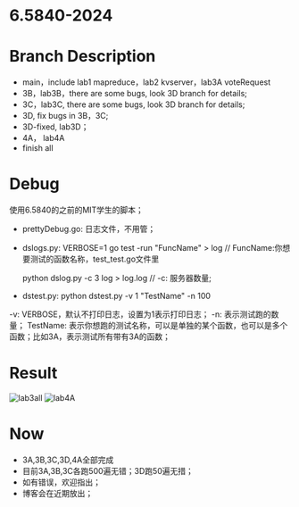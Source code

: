 # 6.5840-2024

# Branch Description
- main，include lab1 mapreduce，lab2 kvserver，lab3A voteRequest
- 3B，lab3B，there are some bugs, look 3D branch for details;
- 3C，lab3C, there are some bugs, look 3D branch for details;
- 3D, fix bugs in 3B，3C;
- 3D-fixed, lab3D；
- 4A， lab4A
- finish all

# Debug
使用6.5840的之前的MIT学生的脚本；


- prettyDebug.go: 日志文件，不用管；
- dslogs.py: 
   VERBOSE=1 go test -run "FuncName" > log      // FuncName:你想要测试的函数名称，test_test.go文件里


   python dslog.py -c 3 log > log.log           // -c: 服务器数量;

- dstest.py:
  python dstest.py -v 1 "TestName" -n 100


 -v: VERBOSE，默认不打印日志，设置为1表示打印日志； -n: 表示测试跑的数量； TestName: 表示你想跑的测试名称，可以是单独的某个函数，也可以是多个函数；比如3A，表示测试所有带有3A的函数；

# Result
![lab3all](https://github.com/user-attachments/assets/9a9311b1-a192-4e0d-a617-0ead47b05089)
![lab4A](https://github.com/user-attachments/assets/3ec083fb-5b81-4bfa-a2e7-fc16b301174a)

# Now
- 3A,3B,3C,3D,4A全部完成
- 目前3A,3B,3C各跑500遍无错；3D跑50遍无措；
- 如有错误，欢迎指出；
- 博客会在近期放出；
